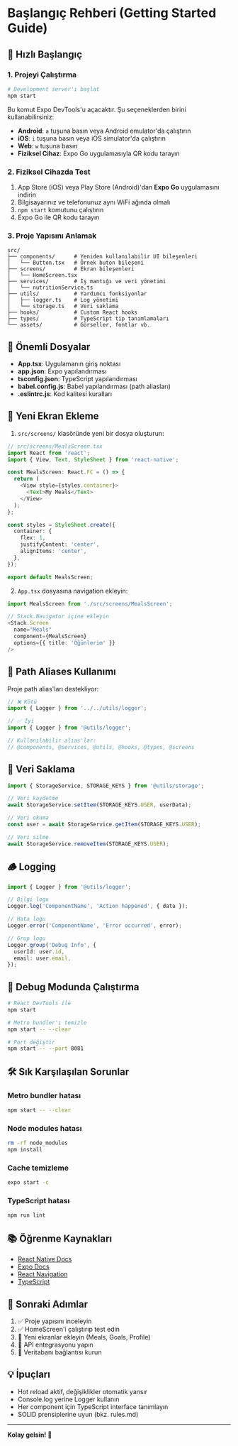 # Başlangıç Rehberi (Getting Started Guide)

## 🚀 Hızlı Başlangıç

### 1. Projeyi Çalıştırma

```bash
# Development server'ı başlat
npm start
```

Bu komut Expo DevTools'u açacaktır. Şu seçeneklerden birini kullanabilirsiniz:

- **Android**: `a` tuşuna basın veya Android emulator'da çalıştırın
- **iOS**: `i` tuşuna basın veya iOS simulator'da çalıştırın  
- **Web**: `w` tuşuna basın
- **Fiziksel Cihaz**: Expo Go uygulamasıyla QR kodu tarayın

### 2. Fiziksel Cihazda Test

1. App Store (iOS) veya Play Store (Android)'dan **Expo Go** uygulamasını indirin
2. Bilgisayarınız ve telefonunuz aynı WiFi ağında olmalı
3. `npm start` komutunu çalıştırın
4. Expo Go ile QR kodu tarayın

### 3. Proje Yapısını Anlamak

```
src/
├── components/      # Yeniden kullanılabilir UI bileşenleri
│   └── Button.tsx   # Örnek buton bileşeni
├── screens/         # Ekran bileşenleri
│   └── HomeScreen.tsx
├── services/        # İş mantığı ve veri yönetimi
│   └── nutritionService.ts
├── utils/           # Yardımcı fonksiyonlar
│   ├── logger.ts    # Log yönetimi
│   └── storage.ts   # Veri saklama
├── hooks/           # Custom React hooks
├── types/           # TypeScript tip tanımlamaları
└── assets/          # Görseller, fontlar vb.
```

## 📝 Önemli Dosyalar

- **App.tsx**: Uygulamanın giriş noktası
- **app.json**: Expo yapılandırması
- **tsconfig.json**: TypeScript yapılandırması
- **babel.config.js**: Babel yapılandırması (path aliasları)
- **.eslintrc.js**: Kod kalitesi kuralları

## 🎨 Yeni Ekran Ekleme

1. `src/screens/` klasöründe yeni bir dosya oluşturun:

```typescript
// src/screens/MealsScreen.tsx
import React from 'react';
import { View, Text, StyleSheet } from 'react-native';

const MealsScreen: React.FC = () => {
  return (
    <View style={styles.container}>
      <Text>My Meals</Text>
    </View>
  );
};

const styles = StyleSheet.create({
  container: {
    flex: 1,
    justifyContent: 'center',
    alignItems: 'center',
  },
});

export default MealsScreen;
```

2. `App.tsx` dosyasına navigation ekleyin:

```typescript
import MealsScreen from './src/screens/MealsScreen';

// Stack.Navigator içine ekleyin
<Stack.Screen 
  name="Meals" 
  component={MealsScreen}
  options={{ title: 'Öğünlerim' }}
/>
```

## 🔧 Path Aliases Kullanımı

Proje path alias'ları destekliyor:

```typescript
// ❌ Kötü
import { Logger } from '../../utils/logger';

// ✅ İyi
import { Logger } from '@utils/logger';

// Kullanılabilir alias'lar:
// @components, @services, @utils, @hooks, @types, @screens
```

## 💾 Veri Saklama

```typescript
import { StorageService, STORAGE_KEYS } from '@utils/storage';

// Veri kaydetme
await StorageService.setItem(STORAGE_KEYS.USER, userData);

// Veri okuma
const user = await StorageService.getItem(STORAGE_KEYS.USER);

// Veri silme
await StorageService.removeItem(STORAGE_KEYS.USER);
```

## 🪵 Logging

```typescript
import { Logger } from '@utils/logger';

// Bilgi logu
Logger.log('ComponentName', 'Action happened', { data });

// Hata logu
Logger.error('ComponentName', 'Error occurred', error);

// Grup logu
Logger.group('Debug Info', {
  userId: user.id,
  email: user.email,
});
```

## 🧪 Debug Modunda Çalıştırma

```bash
# React DevTools ile
npm start

# Metro bundler'ı temizle
npm start -- --clear

# Port değiştir
npm start -- --port 8081
```

## 🛠️ Sık Karşılaşılan Sorunlar

### Metro bundler hatası
```bash
npm start -- --clear
```

### Node modules hatası
```bash
rm -rf node_modules
npm install
```

### Cache temizleme
```bash
expo start -c
```

### TypeScript hatası
```bash
npm run lint
```

## 📚 Öğrenme Kaynakları

- [React Native Docs](https://reactnative.dev/)
- [Expo Docs](https://docs.expo.dev/)
- [React Navigation](https://reactnavigation.org/)
- [TypeScript](https://www.typescriptlang.org/)

## 🎯 Sonraki Adımlar

1. ✅ Proje yapısını inceleyin
2. ✅ HomeScreen'i çalıştırıp test edin
3. 🔄 Yeni ekranlar ekleyin (Meals, Goals, Profile)
4. 🔄 API entegrasyonu yapın
5. 🔄 Veritabanı bağlantısı kurun

## 💡 İpuçları

- Hot reload aktif, değişiklikler otomatik yansır
- Console.log yerine Logger kullanın
- Her component için TypeScript interface tanımlayın
- SOLID prensiplerine uyun (bkz. rules.md)

---

**Kolay gelsin! 🎉**

